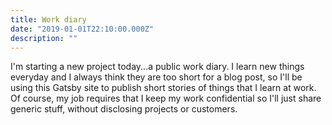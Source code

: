 ```yaml
---
title: Work diary
date: "2019-01-01T22:10:00.000Z"
description: ""
---
```

I'm starting a new project today...a public work diary. I learn new things
everyday and I always think they are too short for a blog post, so I'll
be using this Gatsby site to publish short stories of things that I learn at work.
Of course, my job requires that I keep my work confidential so I'll just share
generic stuff, without disclosing projects or customers. 